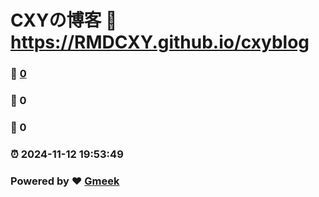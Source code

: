 # CXYの博客 :link: https://RMDCXY.github.io/cxyblog 
### :page_facing_up: [0](https://RMDCXY.github.io/cxyblog/tag.html) 
### :speech_balloon: 0 
### :hibiscus: 0 
### :alarm_clock: 2024-11-12 19:53:49 
### Powered by :heart: [Gmeek](https://github.com/Meekdai/Gmeek)
